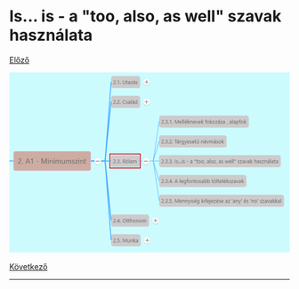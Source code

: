 # Is... is - a "too, also, as well" szavak használata

[Előző](2.md)

![2.3](images/2.3.png)



[Következő](4.md)

---
[^1]: 